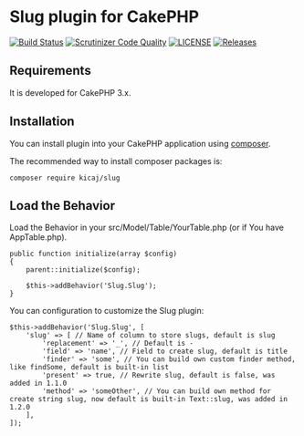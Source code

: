 # Slug plugin for CakePHP

[![Build Status](https://scrutinizer-ci.com/g/kicaj/slug/badges/build.png?b=master)](https://scrutinizer-ci.com/g/kicaj/slug/build-status/master)
[![Scrutinizer Code Quality](https://scrutinizer-ci.com/g/kicaj/slug/badges/quality-score.png?b=master)](https://scrutinizer-ci.com/g/kicaj/slug/?branch=master)
[![LICENSE](https://img.shields.io/github/license/kicaj/slug.svg)](https://github.com/kicaj/slug/blob/master/LICENSE)
[![Releases](https://img.shields.io/github/release/kicaj/slug.svg)](https://github.com/kicaj/slug/releases)

## Requirements

It is developed for CakePHP 3.x.

## Installation

You can install plugin into your CakePHP application using [composer](http://getcomposer.org).

The recommended way to install composer packages is:

```
composer require kicaj/slug
```

Load the Behavior
---------------------

Load the Behavior in your src/Model/Table/YourTable.php (or if You have AppTable.php). 
```
public function initialize(array $config)
{
    parent::initialize($config);

    $this->addBehavior('Slug.Slug');
}
```

You can configuration to customize the Slug plugin:
```
$this->addBehavior('Slug.Slug', [
    'slug' => [ // Name of column to store slugs, default is slug
        'replacement' => '_', // Default is -
        'field' => 'name', // Field to create slug, default is title
        'finder' => 'some', // You can build own custom finder method, like findSome, default is built-in list
        'present' => true, // Rewrite slug, default is false, was added in 1.1.0
        'method' => 'someOther', // You can build own method for create string slug, now default is built-in Text::slug, was added in 1.2.0
    ],
]);
```
